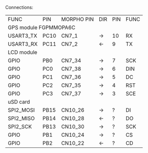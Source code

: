 
Connections:








<table>
  <tr>
    <td>FUNC</td><td>PIN</td><td>MORPHO PIN</td><td>DIR</td><td>PIN</td><td>FUNC</td>
  </tr>
  <tr>
    <td colspan="6">GPS module FGPMMOPA6C</td>
  </tr>
  <tr>
    <td>USART3_TX</td><td>PC10</td><td>CN7_1</td><td>-></td><td>10</td><td>RX</td>
  </tr>
  <tr>
    <td>USART3_RX</td><td>PC11</td><td>CN7_2</td><td><-</td><td>9</td><td>TX</td>
  </tr>
  <tr>
    <td colspan="6">LCD module </td>
  </tr>
  <tr>
    <td>GPIO</td><td>PB0</td><td>CN7_34</td><td>-></td><td>7</td><td>SCK</td>  
  </tr>
  <tr>
    <td>GPIO</td><td>PC0</td><td>CN7_38</td><td>-></td><td>6</td><td>DIN</td>  
  </tr>
  <tr>
    <td>GPIO</td><td>PC1</td><td>CN7_36</td><td>-></td><td>5</td><td>DC</td>  
  </tr>
  <tr>
    <td>GPIO</td><td>PC2</td><td>CN7_35</td><td>-></td><td>4</td><td>RST</td> 
  </tr>
  <tr>
    <td>GPIO</td><td>PC3</td><td>CN7_37</td><td>-></td><td>3</td><td>SCE</td>   
  </tr>
  <tr>
    <td colspan="6">uSD card</td>
  </tr>
  <tr>
    <td>SPI2_MOSI</td><td>PB15</td><td>CN10_26</td><td>-></td><td>?</td><td>DI</td>
  </tr>
  <tr>
    <td>SPI2_MISO</td><td>PB14</td><td>CN10_28</td><td><-</td><td>?</td><td>DO</td>
  </tr>
  <tr>
    <td>SPI2_SCK</td><td>PB13</td><td>CN10_30</td><td>-></td><td>?</td><td>SCK</td>
  </tr>
  <tr>
    <td>GPIO</td><td>PB1</td><td>CN10_24</td><td>-></td><td>?</td><td>CS</td>
  </tr>
  <tr>
    <td>GPIO</td><td>PB2</td><td>CN10_22</td><td><-</td><td>?</td><td>CD</td>
  </tr>
</table>
